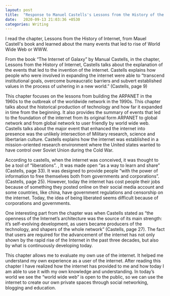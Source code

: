```yaml
---
layout: post
title:  "Response to Manuel Castells's Lessons from the History of the Internet."
date:   2020-09-13 21:03:36 +0530
categories: Writing
---
```


I read the chapter, Lessons from the History of Internet, from Mauel Castell's book and learned about the many events that led to rise of World Wide Web or WWW.

From the book “The Internet of Galaxy” by Manual Castells, in the chapter, Lessons from the History of Internet, Castells talks about the explanation of the events that led to the invention of the internet. Castells explains how people who were involved in expanding the internet were able to “transcend institutional goals, overcome bureaucratic barriers and subvert established values in the process of ushering in a new world.” (Castells, page 9)

This chapter focuses on the lessons from building the ARPANET in the 1960s to the outbreak of the worldwide network in the 1990s. This chapter talks about the historical production of technology and how far it expanded in time from the beginning. It also provides the summary of events that led to the foundation of the internet from its original form ARPANET to global network and from global network to user friendly by world wide web. Castells talks about the major event that enhanced the internet into presence was the unlikely intersection of Military research, science and libertarian culture. Castells explains how the internet was established in a mission-oriented research environment where the United states wanted to have control over Soviet Union during the Cold War.

According to castells, when the internet was conceived, it was thought to be a tool of “liberations”. , It was made open “as a way to learn and share” (Castells, page 33). It was designed to provide people “with the power of information to free themselves both from governments and corporations”. (Castells, page 25). However, today the internet has cost people their jobs because of something they posted online on their social media account and some countries, like china, have government regulations and censorship on the internet. Today, the idea of being liberated seems difficult because of corporations and governments.

One interesting part from the chapter was when Castells stated as “the openness of the Internet’s architecture was the source of its main strength: it’s self-evolving development, as users became producers of the technology, and shapers of the whole network” (Castells, page 27). The fact that users are required for the advancement of the internet has not only shown by the rapid rise of the Internet in the past three decades, but also by what is continuously developing today.

This chapter allows me to evaluate my own use of the internet. It helped me understand my own experience as a user of the internet. After reading this chapter I have realized how the internet has provided to me and how today I am able to use it with my own knowledge and understanding. In today’s world we see the “world wide web” is open to the public, so we can use the internet to create our own private spaces through social networking, blogging and education. 